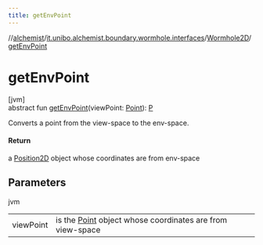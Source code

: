 ```yaml
---
title: getEnvPoint
---
```

//[alchemist](../../../index.html)/[it.unibo.alchemist.boundary.wormhole.interfaces](../index.html)/[Wormhole2D](index.html)/[getEnvPoint](get-env-point.html)



# getEnvPoint



[jvm]\
abstract fun [getEnvPoint](get-env-point.html)(viewPoint: [Point](https://docs.oracle.com/javase/8/docs/api/java/awt/Point.html)): [P](index.html)



Converts a point from the view-space to the env-space.



#### Return



a [Position2D](../../it.unibo.alchemist.model.interfaces/-position2-d/index.html) object whose coordinates are from env-space



## Parameters


jvm

| | |
|---|---|
| viewPoint | is the [Point](https://docs.oracle.com/javase/8/docs/api/java/awt/Point.html) object whose coordinates are from view-space |




